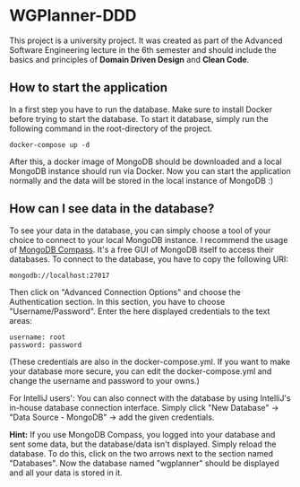 # WGPlanner-DDD
This project is a university project. 
It was created as part of the Advanced Software Engineering lecture in the 6th semester and should include the basics and principles of **Domain Driven Design** and **Clean Code**.



## How to start the application
In a first step you have to run the database. Make sure to install Docker before trying to start the database. To start it database, simply run the following command in the root-directory of the project.
```console
docker-compose up -d
```
After this, a docker image of MongoDB should be downloaded and a local MongoDB instance should run via Docker. Now you can start the application normally and the data will be stored in the local instance of MongoDB :)



## How can I see data in the database?
To see your data in the database, you can simply choose a tool of your choice to connect to your local MongoDB instance. I recommend the usage of [MongoDB Compass](https://www.mongodb.com/try/download/compass). It's a free GUI of MongoDB itself to access their databases. 
To connect to the database, you have to copy the following URI:
```console
mongodb://localhost:27017
```
Then click on "Advanced Connection Options" and choose the Authentication section. In this section, you have to choose "Username/Password". Enter the here displayed credentials to the text areas:
```
username: root
password: password
```
(These credentials are also in the docker-compose.yml. If you want to make your database more secure, you can edit the docker-compose.yml and change the username and password to your owns.)

For IntelliJ users': You can also connect with the database by using IntelliJ's in-house database connection interface. Simply click "New Database" -> "Data Source - MongoDB" -> add the given credentials.

**Hint:**
If you use MongoDB Compass, you logged into your database and sent some data, but the database/data isn't displayed. Simply reload the database. To do this, click on the two arrows next to the section named "Databases".
Now the database named "wgplanner" should be displayed and all your data is stored in it.
